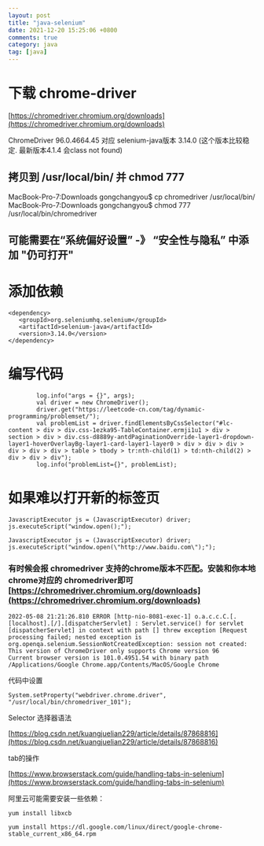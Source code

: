 ```yaml
---
layout: post
title: "java-selenium"
date: 2021-12-20 15:25:06 +0800
comments: true
category: java
tag: [java]
---
```


# 下载 chrome-driver
[https://chromedriver.chromium.org/downloads](https://chromedriver.chromium.org/downloads)

ChromeDriver 96.0.4664.45 对应 selenium-java版本 3.14.0 (这个版本比较稳定. 最新版本4.1.4 会class not found)

## 拷贝到 /usr/local/bin/ 并 chmod 777 

MacBook-Pro-7:Downloads gongchangyou$ cp chromedriver /usr/local/bin/
MacBook-Pro-7:Downloads gongchangyou$ chmod 777 /usr/local/bin/chromedriver

## 可能需要在“系统偏好设置” -》 “安全性与隐私” 中添加 "仍可打开"

# 添加依赖

```
<dependency>
   <groupId>org.seleniumhq.selenium</groupId>
   <artifactId>selenium-java</artifactId>
   <version>3.14.0</version>
</dependency>
```

# 编写代码

```
        log.info("args = {}", args);
        val driver = new ChromeDriver();
        driver.get("https://leetcode-cn.com/tag/dynamic-programming/problemset/");
        val problemList = driver.findElementsByCssSelector("#lc-content > div > div.css-1ezka95-TableContainer.ermji1u1 > div > section > div > div.css-d8889y-antdPaginationOverride-layer1-dropdown-layer1-hoverOverlayBg-layer1-card-layer1-layer0 > div > div > div > div > div > div > table > tbody > tr:nth-child(1) > td:nth-child(2) > div > div > div");
        log.info("problemList={}", problemList);
```

# 如果难以打开新的标签页

```
JavascriptExecutor js = (JavascriptExecutor) driver;  
js.executeScript("window.open();");

JavascriptExecutor js = (JavascriptExecutor) driver;
js.executeScript("window.open(\"http://www.baidu.com\");");
```

### 有时候会报 chromedriver 支持的chrome版本不匹配。安装和你本地chrome对应的 chromedriver即可 [https://chromedriver.chromium.org/downloads](https://chromedriver.chromium.org/downloads)

```
2022-05-08 21:21:26.810 ERROR [http-nio-8081-exec-1] o.a.c.c.C.[.[localhost].[/].[dispatcherServlet] : Servlet.service() for servlet [dispatcherServlet] in context with path [] threw exception [Request processing failed; nested exception is org.openqa.selenium.SessionNotCreatedException: session not created: This version of ChromeDriver only supports Chrome version 96
Current browser version is 101.0.4951.54 with binary path /Applications/Google Chrome.app/Contents/MacOS/Google Chrome
```

代码中设置
```
System.setProperty("webdriver.chrome.driver", "/usr/local/bin/chromedriver_101");
```



Selector 选择器语法

[https://blog.csdn.net/kuangjuelian229/article/details/87868816](https://blog.csdn.net/kuangjuelian229/article/details/87868816)



tab的操作

[https://www.browserstack.com/guide/handling-tabs-in-selenium](https://www.browserstack.com/guide/handling-tabs-in-selenium)







阿里云可能需要安装一些依赖：

```
yum install libxcb

yum install https://dl.google.com/linux/direct/google-chrome-stable_current_x86_64.rpm
```


